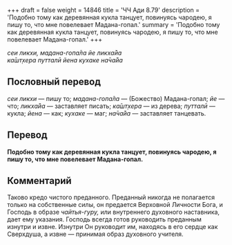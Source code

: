 +++
draft = false
weight = 14846
title = 'ЧЧ Ади 8.79'
description = 'Подобно тому как деревянная кукла танцует, повинуясь чародею, я пишу то, что мне повелевает Мадана-гопал.'
summary = 'Подобно тому как деревянная кукла танцует, повинуясь чародею, я пишу то, что мне повелевает Мадана-гопал.'
+++

_сеи ликхи, мадана-гопа̄ла йе ликха̄йа  
ка̄шт̣хера путталӣ йена кухаке на̄ча̄йа_

## Пословный перевод

_сеи_ _ликхи_ — пишу то; _мадана_\-_гопа̄ла_ — (Божество) Мадана-гопал; _йе_ — что; _ликха̄йа_ — заставляет писать; _ка̄шт̣хера_ — из дерева; _путталӣ_ — кукла; _йена_ — как; _кухаке_ — маг; _на̄ча̄йа_ — заставляет танцевать.

## Перевод

**Подобно тому как деревянная кукла танцует, повинуясь чародею, я пишу то, что мне повелевает Мадана-гопал.**

## Комментарий

Таково кредо чистого преданного. Преданный никогда не полагается только на собственные силы, он предается Верховной Личности Бога, и Господь в образе _чайтья-гуру,_ или внутреннего духовного наставника, дает ему указания. Господь всегда готов руководить преданным изнутри и извне. Изнутри Он руководит им, находясь в его сердце как Сверхдуша, а извне — принимая образ духовного учителя.
